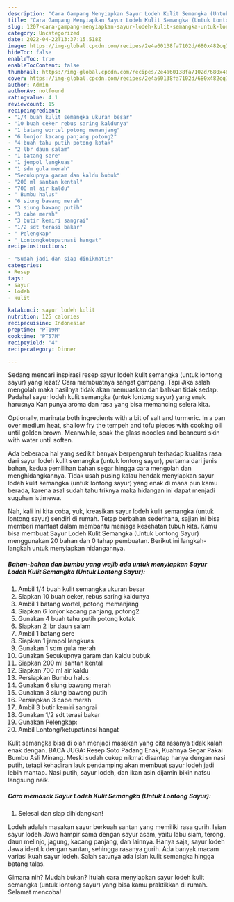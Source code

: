 ```yaml
---
description: "Cara Gampang Menyiapkan Sayur Lodeh Kulit Semangka (Untuk Lontong Sayur) yang Lezat Sekali, Buat Buka Puasa}"
title: "Cara Gampang Menyiapkan Sayur Lodeh Kulit Semangka (Untuk Lontong Sayur) yang Lezat Sekali, Buat Buka Puasa}"
slug: 1207-cara-gampang-menyiapkan-sayur-lodeh-kulit-semangka-untuk-lontong-sayur-yang-lezat-sekali-buat-buka-puasa
category: Uncategorized
date: 2022-04-22T13:37:15.518Z
image: https://img-global.cpcdn.com/recipes/2e4a60138fa7102d/680x482cq70/sayur-lodeh-kulit-semangka-untuk-lontong-sayur-foto-resep-utama.jpg
hideToc: false
enableToc: true
enableTocContent: false
thumbnail: https://img-global.cpcdn.com/recipes/2e4a60138fa7102d/680x482cq70/sayur-lodeh-kulit-semangka-untuk-lontong-sayur-foto-resep-utama.jpg
cover: https://img-global.cpcdn.com/recipes/2e4a60138fa7102d/680x482cq70/sayur-lodeh-kulit-semangka-untuk-lontong-sayur-foto-resep-utama.jpg
author: Admin
authorAv: notfound
ratingvalue: 4.1
reviewcount: 15
recipeingredient:
- "1/4 buah kulit semangka ukuran besar"
- "10 buah ceker rebus saring kaldunya"
- "1 batang wortel potong memanjang"
- "6 lonjor kacang panjang potong2"
- "4 buah tahu putih potong kotak"
- "2 lbr daun salam"
- "1 batang sere"
- "1 jempol lengkuas"
- "1 sdm gula merah"
- "Secukupnya garam dan kaldu bubuk"
- "200 ml santan kental"
- "700 ml air kaldu"
- " Bumbu halus"
- "6 siung bawang merah"
- "3 siung bawang putih"
- "3 cabe merah"
- "3 butir kemiri sangrai"
- "1/2 sdt terasi bakar"
- " Pelengkap"
- " Lontongketupatnasi hangat"
recipeinstructions:

- "Sudah jadi dan siap dinikmati!"
categories:
- Resep
tags:
- sayur
- lodeh
- kulit

katakunci: sayur lodeh kulit 
nutrition: 125 calories
recipecuisine: Indonesian
preptime: "PT19M"
cooktime: "PT57M"
recipeyield: "4"
recipecategory: Dinner

---
```



Sedang mencari inspirasi resep sayur lodeh kulit semangka (untuk lontong sayur) yang lezat? Cara membuatnya sangat gampang. Tapi Jika salah mengolah maka hasilnya tidak akan memuaskan dan bahkan tidak sedap. Padahal sayur lodeh kulit semangka (untuk lontong sayur) yang enak harusnya Kan punya aroma dan rasa yang bisa memancing selera kita.


Optionally, marinate both ingredients with a bit of salt and turmeric. In a pan over medium heat, shallow fry the tempeh and tofu pieces with cooking oil until golden brown. Meanwhile, soak the glass noodles and beancurd skin with water until soften.

Ada beberapa hal yang sedikit banyak berpengaruh terhadap kualitas rasa dari sayur lodeh kulit semangka (untuk lontong sayur), pertama dari jenis bahan, kedua pemilihan bahan segar hingga cara mengolah dan menghidangkannya. Tidak usah pusing kalau hendak menyiapkan sayur lodeh kulit semangka (untuk lontong sayur) yang enak di mana pun kamu berada, karena asal sudah tahu triknya maka hidangan ini dapat menjadi suguhan istimewa.


Nah, kali ini kita coba, yuk, kreasikan sayur lodeh kulit semangka (untuk lontong sayur) sendiri di rumah. Tetap berbahan sederhana, sajian ini bisa memberi manfaat dalam membantu menjaga kesehatan tubuh kita. Kamu bisa membuat Sayur Lodeh Kulit Semangka (Untuk Lontong Sayur) menggunakan 20 bahan dan 0 tahap pembuatan. Berikut ini langkah-langkah untuk menyiapkan hidangannya.

<!--inarticleads1-->

##### Bahan-bahan dan bumbu yang wajib ada untuk menyiapkan Sayur Lodeh Kulit Semangka (Untuk Lontong Sayur):

1. Ambil 1/4 buah kulit semangka ukuran besar
1. Siapkan 10 buah ceker, rebus saring kaldunya
1. Ambil 1 batang wortel, potong memanjang
1. Siapkan 6 lonjor kacang panjang, potong2
1. Gunakan 4 buah tahu putih potong kotak
1. Siapkan 2 lbr daun salam
1. Ambil 1 batang sere
1. Siapkan 1 jempol lengkuas
1. Gunakan 1 sdm gula merah
1. Gunakan Secukupnya garam dan kaldu bubuk
1. Siapkan 200 ml santan kental
1. Siapkan 700 ml air kaldu
1. Persiapkan  Bumbu halus:
1. Gunakan 6 siung bawang merah
1. Gunakan 3 siung bawang putih
1. Persiapkan 3 cabe merah
1. Ambil 3 butir kemiri sangrai
1. Gunakan 1/2 sdt terasi bakar
1. Gunakan  Pelengkap:
1. Ambil  Lontong/ketupat/nasi hangat


Kulit semangka bisa di olah menjadi masakan yang cita rasanya tidak kalah enak dengan. BACA JUGA: Resep Soto Padang Enak, Kuahnya Segar Pakai Bumbu Asli Minang. Meski sudah cukup nikmat disantap hanya dengan nasi putih, tetapi kehadiran lauk pendamping akan membuat sayur lodeh jadi lebih mantap. Nasi putih, sayur lodeh, dan ikan asin dijamin bikin nafsu langsung naik. 

<!--inarticleads2-->

##### Cara memasak Sayur Lodeh Kulit Semangka (Untuk Lontong Sayur):


1. Selesai dan siap dihidangkan!

Lodeh adalah masakan sayur berkuah santan yang memiliki rasa gurih. Isian sayur lodeh Jawa hampir sama dengan sayur asam, yaitu labu siam, terong, daun melinjo, jagung, kacang panjang, dan lainnya. Hanya saja, sayur lodeh Jawa identik dengan santan, sehingga rasanya gurih. Ada banyak macam variasi kuah sayur lodeh. Salah satunya ada isian kulit semangka hingga batang talas. 

Gimana nih? Mudah bukan? Itulah cara menyiapkan sayur lodeh kulit semangka (untuk lontong sayur) yang bisa kamu praktikkan di rumah. Selamat mencoba!
